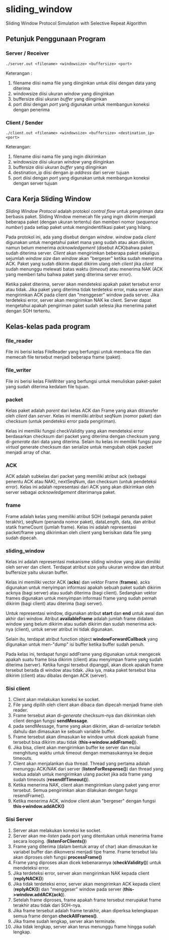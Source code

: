 # sliding_window
Sliding Window Protocol Simulation with Selective Repeat Algorithm

## Petunjuk Penggunaan Program

### Server / Receiver
```
./server.out <filename> <windowsize> <buffersize> <port>
```
Keterangan :
1. filename diisi nama file yang diinginkan untuk diisi dengan data yang diterima
2. windowsize diisi ukuran *window* yang diinginkan
3. buffersize diisi ukuran *buffer* yang diinginkan
4. port diisi dengan *port* yang digunakan untuk membangun koneksi dengan penerima

### Client / Sender
```
./client.out <filename> <windowsize> <buffersize> <destination_ip> <port>
```

Keterangan:
1. filename diisi nama file yang ingin dikirimkan
2. windowsize diisi ukuran *window* yang diinginkan
3. buffersize diisi ukuran *buffer* yang diinginkan
4. destination_ip diisi dengan *ip address* dari server tujuan
5. port diisi dengan *port* yang digunakan untuk membangun koneksi dengan server tujuan

## Cara Kerja Sliding Window
*Sliding Window Protocol* adalah protokol *control flow* untuk pengiriman data berbasis paket. Sliding Window memecah file yang ingin dikirim menjadi beberapa paket (dengan ukuran tertentu) dan memberi nomor (*sequence number*) pada setiap paket untuk mengindentifikasi paket yang hilang.

Pada protokol ini, ada yang disebut dengan *window*. *window* pada *client* digunakan untuk mengetahui paket mana yang sudah atau akan dikirim, namun belum menerima *acknowledgement* (disebut ACK)bahwa  paket sudah diterima server. *Client* akan mengirimkan beberapa paket sekaligus sejumlah *window size* dan *window* akan "bergeser" ketika sudah menerima ACK. Paket yang sudah dikirim dapat dikirim ulang oleh *client* jika *client* sudah menunggu melewati batas waktu (*timeout*) atau menerima NAK (ACK yang memberi tahu bahwa paket yang diterima server error).

Ketika paket diterima, server akan mendeteksi apakah paket tersebut error atau tidak. Jika paket yang diterima tidak terdeteksi error, maka server akan mengirimkan ACK pada client dan "menggeser" window pada server. Jika terdeteksi error, server akan mengirimkan NAK ke client. Server dapat mengetahui apakah pengiriman paket sudah selesia jika menerima paket dengan SOH tertentu.

## Kelas-kelas pada program

### file_reader

File ini berisi kelas FileReader yang berfungsi untuk membaca file dan memecah file tersebut menjadi beberapa frame (paket).

### file_writer

File ini berisi kelas FileWriter yang berfungsi untuk menuliskan paket-paket yang sudah diterima kedalam file tujuan.

### packet

Kelas paket adalah *parent* dari kelas ACK dan Frame yang akan ditransfer oleh *client* dan *server*. Kelas ini memiliki atribut seqNum (nomor paket) dan checksum (untuk pendeteksi error pada pengiriman).

Kelas ini memiliki fungsi checkValidity yang akan mendeteksi error berdasarkan checksum dari packet yang diterima dengan checksum yang di-*generate* dari data yang diterima. Selain itu kelas ini memiliki fungsi *pure virtual* generate checksum dan serialize untuk mengubah objek packet menjadi array of char.

### ACK

ACK adalah subkelas dari packet yang memiliki atribut ack (sebagai penentu ACK atau NAK), nextSeqNum, dan checksum (untuk pendeteksi error). Kelas ini adalah representasi dari ACK yang akan dikirimkan oleh server sebagai *acknowledgement* diterimanya paket.


### frame

Frame adalah kelas yang memiliki atribut SOH (sebagai penanda paket terakhir), seqNum (penanda nomor paket), dataLength, data, dan atribut statik frameCount (jumlah frame).
Kelas ini adalah representasi packet/frame yang dikirimkan oleh client yang berisikan data file yang sudah dipecah.

### sliding_window

Kelas ini adalah representasi mekanisme sliding window yang akan dimiliki oleh server dan client. Terdapat atribut size yaitu ukuran window dan atribut buffersize yaitu ukuran buffer.

Kelas ini memiliki vector ACK (**acks**) dan vektor Frame (**frames**). acks digunakan untuk menyimpan informasi apakah sebuah paket sudah dikirim acknya (bagi server) atau sudah diterima (bagi client). Sedangkan vektor frames digunakan untuk menyimpan informasi frame yang sudah pernah dikirim (bagi client) atau diterima (bagi server).

Untuk representasi window, digunakan atribut **start** dan **end** untuk awal dan akhir dari window. Atribut **availableFrame** adalah jumlah frame didalam window yang belum dikirim atau sudah dikirim dan sudah menerima ack-nya (client), untuk server atribut ini tidak digunakan. 

Selain itu, terdapat atribut function object **windowForwardCallback** yang digunakan untuk men-"dump" isi buffer ketika buffer sudah penuh.

Pada kelas ini, terdapat fungsi addFrame yang digunakan untuk mengecek apakah suatu frame bisa dikirim (client) atau menyimpan frame yang sudah diterima (server). Ketika fungsi tersebut dipanggil, akan dicek apakah frame tersebut berada di window atau tidak. Jika iya, maka paket tersebut bisa dikirim (client) atau dibalas dengan ACK (server).


### Sisi client

1. Client akan melakukan koneksi ke socket.
2. File yang dipilih oleh client akan dibaca dan dipecah menjadi frame oleh reader.
3. Frame tersebut akan di-*generate* checksum-nya dan dikirimkan oleh client dengan fungsi **sendMessage**.
  1. pada sendMessage, frame yang akan dikirim, akan di-*serialize* terlebih dahulu dan dimasukan ke sebuah variable buffer.
  2. Frame tersebut akan dimasukan ke window untuk dicek apakah frame tersebut bisa dikirim atau tidak (**this->window.addFrame()**).
  3. Jika bisa, client akan mengirimkan buffer ke server dan mulai menghitung waktu untuk timeout dengan memasukannya ke deque timeouts.
4. Client akan menjalankan dua thread. Thread yang pertama adalah menunggu ACK/NAK dari server (**listenForResponse()**) dan thread yang kedua adalah untuk mengirimkan ulang packet jika ada frame yang sudah timeouts (**resendIfTimeout()**).
5. Ketika menerima NAK, client akan mengirimkan ulang paket yang error tersebut. Semua pengirimkan akan dilakukan dengan fungsi resendFrame().
6. Ketika menerima ACK, window client akan "bergeser" dengan fungsi **this->window.addACK()**


### Sisi Server
1. Server akan melakukan koneksi ke socket.
2. Server akan me-*listen* pada port yang ditentukan untuk menerima frame secara looping. (**listenForClients()**)
3. Frame yang diterima (dalam bentuk array of char) akan dimasukan ke variabel buffer dan dikonversi menjadi tipe frame. Frame tersebut lalu akan diproses oleh fungsi **processFrame()**
  1. Frame yang diproses akan dicek kebenarannya (**checkValidity()**) untuk mendeteksi error.
  2. Jika terdeteksi error, server akan mengirimkan NAK kepada client (**replyNACK()**)
  3. Jika tidak terdeteksi error, server akan mengirimkan ACK kepada client (**replyACK()**) dan "menggeser" window pada server (**this->window.addACK(ack)**).
4. Setelah frame diproses, frame apakah frame tersebut merupakat frame terakhir atau tidak dari SOH-nya.
5. Jika frame tersebut adalah frame terakhir, akan diperksa kelengkapan semua frame dengan **checkAllFrames()**.
6. Jika frame sudah lengkap, server akan terminate.
7. Jika tidak lengkap, server akan terus menunggu frame hingga sudah lengkap.
